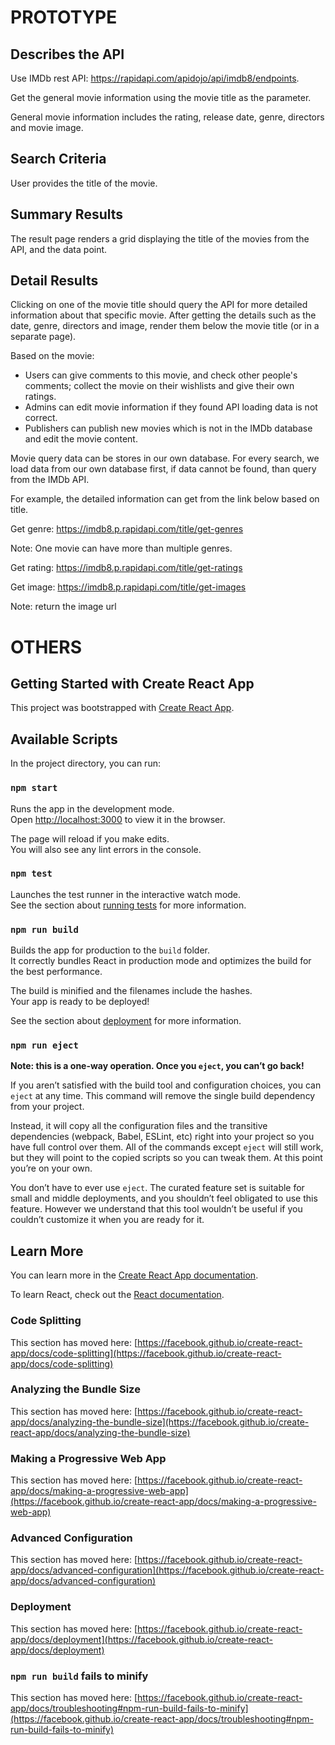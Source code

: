 # PROTOTYPE

## Describes the API

Use IMDb rest API: https://rapidapi.com/apidojo/api/imdb8/endpoints.

Get the general movie information using the movie title as the parameter.

General movie information includes the rating, release date, genre, directors and movie image.

## Search Criteria

User provides the title of the movie. 

## Summary Results

The result page renders a grid displaying the title of the movies from the API, and the data point.

## Detail Results

Clicking on one of the movie title should query the API for more detailed information about that specific movie.
After getting the details such as the date, genre, directors and image, render them below the movie title (or in a separate page).

Based on the movie: 
- Users can give comments to this movie, and check other people's comments; collect the movie on their wishlists and give their own ratings.
- Admins can edit movie information if they found API loading data is not correct. 
- Publishers can publish new movies which is not in the IMDb database and edit the movie content.

Movie query data can be stores in our own database. For every search, we load data from our own database first, if data cannot be found, than query from the IMDb API.

For example, the detailed information can get from the link below based on title.

Get genre: https://imdb8.p.rapidapi.com/title/get-genres

Note: One movie can have more than multiple genres.

Get rating: https://imdb8.p.rapidapi.com/title/get-ratings

Get image: https://imdb8.p.rapidapi.com/title/get-images

Note: return the image url 



# OTHERS 
## Getting Started with Create React App

This project was bootstrapped with [Create React App](https://github.com/facebook/create-react-app).

## Available Scripts

In the project directory, you can run:

### `npm start`

Runs the app in the development mode.\
Open [http://localhost:3000](http://localhost:3000) to view it in the browser.

The page will reload if you make edits.\
You will also see any lint errors in the console.

### `npm test`

Launches the test runner in the interactive watch mode.\
See the section about [running tests](https://facebook.github.io/create-react-app/docs/running-tests) for more information.

### `npm run build`

Builds the app for production to the `build` folder.\
It correctly bundles React in production mode and optimizes the build for the best performance.

The build is minified and the filenames include the hashes.\
Your app is ready to be deployed!

See the section about [deployment](https://facebook.github.io/create-react-app/docs/deployment) for more information.

### `npm run eject`

**Note: this is a one-way operation. Once you `eject`, you can’t go back!**

If you aren’t satisfied with the build tool and configuration choices, you can `eject` at any time. This command will remove the single build dependency from your project.

Instead, it will copy all the configuration files and the transitive dependencies (webpack, Babel, ESLint, etc) right into your project so you have full control over them. All of the commands except `eject` will still work, but they will point to the copied scripts so you can tweak them. At this point you’re on your own.

You don’t have to ever use `eject`. The curated feature set is suitable for small and middle deployments, and you shouldn’t feel obligated to use this feature. However we understand that this tool wouldn’t be useful if you couldn’t customize it when you are ready for it.

## Learn More

You can learn more in the [Create React App documentation](https://facebook.github.io/create-react-app/docs/getting-started).

To learn React, check out the [React documentation](https://reactjs.org/).

### Code Splitting

This section has moved here: [https://facebook.github.io/create-react-app/docs/code-splitting](https://facebook.github.io/create-react-app/docs/code-splitting)

### Analyzing the Bundle Size

This section has moved here: [https://facebook.github.io/create-react-app/docs/analyzing-the-bundle-size](https://facebook.github.io/create-react-app/docs/analyzing-the-bundle-size)

### Making a Progressive Web App

This section has moved here: [https://facebook.github.io/create-react-app/docs/making-a-progressive-web-app](https://facebook.github.io/create-react-app/docs/making-a-progressive-web-app)

### Advanced Configuration

This section has moved here: [https://facebook.github.io/create-react-app/docs/advanced-configuration](https://facebook.github.io/create-react-app/docs/advanced-configuration)

### Deployment

This section has moved here: [https://facebook.github.io/create-react-app/docs/deployment](https://facebook.github.io/create-react-app/docs/deployment)

### `npm run build` fails to minify

This section has moved here: [https://facebook.github.io/create-react-app/docs/troubleshooting#npm-run-build-fails-to-minify](https://facebook.github.io/create-react-app/docs/troubleshooting#npm-run-build-fails-to-minify)

